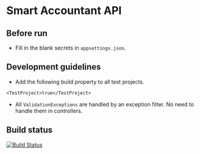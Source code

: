 # Smart Accountant API

## Before run

* Fill in the blank secrets in `appsettings.json`.

## Development guidelines

* Add the following build property to all test projects.

```
<TestProject>true</TestProject>
```

* All `ValidationExceptions` are handled by an exception filter.
No need to handle them in controllers.

## Build status
[![Build Status](https://dev.azure.com/selaskar/StandardTeamProject/_apis/build/status%2FSmartAccountant.API?branchName=master)](https://dev.azure.com/selaskar/StandardTeamProject/_build/latest?definitionId=41&branchName=master)
